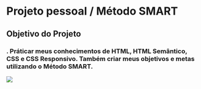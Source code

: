 # Projeto pessoal / Método SMART

## Objetivo do Projeto
### . Práticar meus conhecimentos de HTML, HTML Semântico, CSS e CSS Responsivo. Também criar meus objetivos e metas utilizando o Método SMART. 
<img src=https://github.com/user-attachments/assets/716cba4c-6050-4687-9c91-6d47995c3ae0/>
